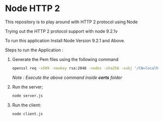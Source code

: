 # Node HTTP 2
This repository is to play around with HTTP 2 protocol using Node

Trying out the HTTP 2 protocol support with node 9.2.1v

To run this application Install Node Version 9.2.1 and Above.

Steps to run the Application :

1. Generate the Pem files using the following command  

    ``` bash
    openssl req -x509 -newkey rsa:2048 -nodes -sha256 -subj '/CN=localhost' -keyout localhost-privkey.pem -out localhost-cert.pem
    ```
    _Note : Execute the above command inside **certs** folder_

2. Run the server;
    ``` bash
    node server.js
    ```

3. Run the client:
    ``` bash
    node client.js
    ```
